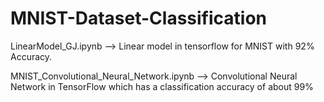 # MNIST-Dataset-Classification


LinearModel_GJ.ipynb --> Linear model in tensorflow for MNIST with 92% Accuracy.

MNIST_Convolutional_Neural_Network.ipynb -->  Convolutional Neural Network in TensorFlow which has a classification accuracy of about 99%
